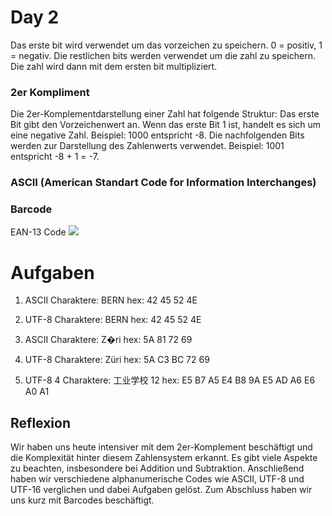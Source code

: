 # Day 2

Das erste bit wird verwendet um das vorzeichen zu speichern. 0 = positiv, 1 = negativ. Die restlichen bits werden verwendet um die zahl zu speichern. Die zahl wird dann mit dem ersten bit multipliziert.

### 2er Kompliment
Die 2er-Komplementdarstellung einer Zahl hat folgende Struktur: Das erste Bit gibt den Vorzeichenwert an. Wenn das erste Bit 1 ist, handelt es sich um eine negative Zahl. 
Beispiel: 1000 entspricht -8. Die nachfolgenden Bits werden zur Darstellung des Zahlenwerts verwendet. 
Beispiel: 1001 entspricht -8 + 1 = -7.

### ASCII (American Standart Code for Information Interchanges)

### Barcode
EAN-13 Code
![](https://upload.wikimedia.org/wikipedia/commons/8/8e/EAN_Strichcode_Werte_Zeichensaetze.png)


# Aufgaben


1. ASCII
Charaktere: BERN
hex: 42 45 52 4E

2. UTF-8
Charaktere: BERN
hex: 42 45 52 4E

3. ASCII
Charaktere: Z�ri
hex: 5A 81 72 69

4. UTF-8
Charaktere: Züri
hex: 5A C3 BC 72 69

5. UTF-8
4 Charaktere:  工业学校
12 hex: E5 B7 A5 E4 B8 9A E5 AD A6 E6 A0 A1

## Reflexion

Wir haben uns heute intensiver mit dem 2er-Komplement beschäftigt und die Komplexität hinter diesem Zahlensystem erkannt. Es gibt viele Aspekte zu beachten, insbesondere bei Addition und Subtraktion. Anschließend haben wir verschiedene alphanumerische Codes wie ASCII, UTF-8 und UTF-16 verglichen und dabei Aufgaben gelöst. Zum Abschluss haben wir uns kurz mit Barcodes beschäftigt.